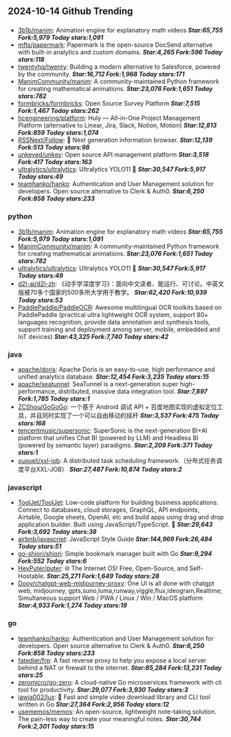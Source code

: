 ## 2024-10-14 Github Trending

### 
* [3b1b/manim](https://github.com/3b1b/manim): Animation engine for explanatory math videos ***Star:65,755 Fork:5,979 Today stars:1,091***
* [mfts/papermark](https://github.com/mfts/papermark): Papermark is the open-source DocSend alternative with built-in analytics and custom domains. ***Star:4,265 Fork:596 Today stars:118***
* [twentyhq/twenty](https://github.com/twentyhq/twenty): Building a modern alternative to Salesforce, powered by the community. ***Star:16,712 Fork:1,968 Today stars:171***
* [ManimCommunity/manim](https://github.com/ManimCommunity/manim): A community-maintained Python framework for creating mathematical animations. ***Star:23,076 Fork:1,651 Today stars:782***
* [formbricks/formbricks](https://github.com/formbricks/formbricks): Open Source Survey Platform ***Star:7,515 Fork:1,467 Today stars:262***
* [hcengineering/platform](https://github.com/hcengineering/platform): Huly — All-in-One Project Management Platform (alternative to Linear, Jira, Slack, Notion, Motion) ***Star:12,813 Fork:859 Today stars:1,074***
* [RSSNext/Follow](https://github.com/RSSNext/Follow): 🧡 Next generation information browser. ***Star:12,139 Fork:513 Today stars:98***
* [unkeyed/unkey](https://github.com/unkeyed/unkey): Open source API management platform ***Star:3,518 Fork:417 Today stars:163***
* [ultralytics/ultralytics](https://github.com/ultralytics/ultralytics): Ultralytics YOLO11 🚀 ***Star:30,547 Fork:5,917 Today stars:49***
* [teamhanko/hanko](https://github.com/teamhanko/hanko): Authentication and User Management solution for developers. Open source alternative to Clerk & Auth0. ***Star:6,250 Fork:858 Today stars:233***

### python
* [3b1b/manim](https://github.com/3b1b/manim): Animation engine for explanatory math videos ***Star:65,755 Fork:5,979 Today stars:1,091***
* [ManimCommunity/manim](https://github.com/ManimCommunity/manim): A community-maintained Python framework for creating mathematical animations. ***Star:23,076 Fork:1,651 Today stars:782***
* [ultralytics/ultralytics](https://github.com/ultralytics/ultralytics): Ultralytics YOLO11 🚀 ***Star:30,547 Fork:5,917 Today stars:49***
* [d2l-ai/d2l-zh](https://github.com/d2l-ai/d2l-zh): 《动手学深度学习》：面向中文读者、能运行、可讨论。中英文版被70多个国家的500多所大学用于教学。 ***Star:62,420 Fork:10,939 Today stars:53***
* [PaddlePaddle/PaddleOCR](https://github.com/PaddlePaddle/PaddleOCR): Awesome multilingual OCR toolkits based on PaddlePaddle (practical ultra lightweight OCR system, support 80+ languages recognition, provide data annotation and synthesis tools, support training and deployment among server, mobile, embedded and IoT devices) ***Star:43,325 Fork:7,740 Today stars:42***

### java
* [apache/doris](https://github.com/apache/doris): Apache Doris is an easy-to-use, high performance and unified analytics database. ***Star:12,454 Fork:3,235 Today stars:15***
* [apache/seatunnel](https://github.com/apache/seatunnel): SeaTunnel is a next-generation super high-performance, distributed, massive data integration tool. ***Star:7,897 Fork:1,785 Today stars:1***
* [ZCShou/GoGoGo](https://github.com/ZCShou/GoGoGo): 一个基于 Android 调试 API + 百度地图实现的虚拟定位工具，并且同时实现了一个可以自由移动的摇杆 ***Star:3,537 Fork:475 Today stars:168***
* [tencentmusic/supersonic](https://github.com/tencentmusic/supersonic): SuperSonic is the next-generation BI+AI platform that unifies Chat BI (powered by LLM) and Headless BI (powered by semantic layer) paradigms. ***Star:2,209 Fork:371 Today stars:1***
* [xuxueli/xxl-job](https://github.com/xuxueli/xxl-job): A distributed task scheduling framework.（分布式任务调度平台XXL-JOB） ***Star:27,487 Fork:10,874 Today stars:2***

### javascript
* [ToolJet/ToolJet](https://github.com/ToolJet/ToolJet): Low-code platform for building business applications. Connect to databases, cloud storages, GraphQL, API endpoints, Airtable, Google sheets, OpenAI, etc and build apps using drag and drop application builder. Built using JavaScript/TypeScript. 🚀 ***Star:29,643 Fork:3,692 Today stars:38***
* [airbnb/javascript](https://github.com/airbnb/javascript): JavaScript Style Guide ***Star:144,969 Fork:26,484 Today stars:51***
* [go-shiori/shiori](https://github.com/go-shiori/shiori): Simple bookmark manager built with Go ***Star:9,294 Fork:552 Today stars:6***
* [HeyPuter/puter](https://github.com/HeyPuter/puter): 🌐 The Internet OS! Free, Open-Source, and Self-Hostable. ***Star:25,271 Fork:1,649 Today stars:28***
* [Dooy/chatgpt-web-midjourney-proxy](https://github.com/Dooy/chatgpt-web-midjourney-proxy): One UI is all done with chatgpt web, midjourney, gpts,suno,luma,runway,viggle,flux,ideogram,Realtime; Simultaneous support Web / PWA / Linux / Win / MacOS platform ***Star:4,933 Fork:1,274 Today stars:19***

### go
* [teamhanko/hanko](https://github.com/teamhanko/hanko): Authentication and User Management solution for developers. Open source alternative to Clerk & Auth0. ***Star:6,250 Fork:858 Today stars:233***
* [fatedier/frp](https://github.com/fatedier/frp): A fast reverse proxy to help you expose a local server behind a NAT or firewall to the internet. ***Star:85,284 Fork:13,231 Today stars:25***
* [zeromicro/go-zero](https://github.com/zeromicro/go-zero): A cloud-native Go microservices framework with cli tool for productivity. ***Star:29,077 Fork:3,930 Today stars:3***
* [iawia002/lux](https://github.com/iawia002/lux): 👾 Fast and simple video download library and CLI tool written in Go ***Star:27,364 Fork:2,956 Today stars:12***
* [usememos/memos](https://github.com/usememos/memos): An open-source, lightweight note-taking solution. The pain-less way to create your meaningful notes. ***Star:30,744 Fork:2,301 Today stars:15***
